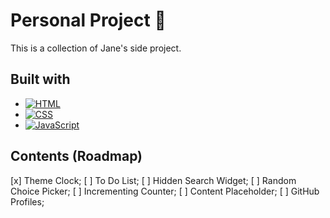 # Personal Project 🫡
This is a collection of Jane's side project.

## Built with
* [![HTML](https://img.shields.io/badge/HTML-%23E34F26.svg?style=for-the-badge&logo=html5&logoColor=white)](https://developer.mozilla.org/en-US/docs/Web/HTML)
* [![CSS](https://img.shields.io/badge/CSS-%231572B6.svg?style=for-the-badge&logo=css3&logoColor=white)](https://developer.mozilla.org/en-US/docs/Web/CSS)
* [![JavaScript](https://img.shields.io/badge/JavaScript-%23F7DF1E.svg?style=for-the-badge&logo=javascript&logoColor=black)](https://developer.mozilla.org/en-US/docs/Web/JavaScript)

## Contents (Roadmap)
[x] Theme Clock;
[ ] To Do List;
[ ] Hidden Search Widget;
[ ] Random Choice Picker;
[ ] Incrementing Counter;
[ ] Content Placeholder;
[ ] GitHub Profiles;

